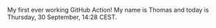 My first ever working GitHub Action!
My name is Thomas and today is Thursday, 30 September, 14:28 CEST. 
